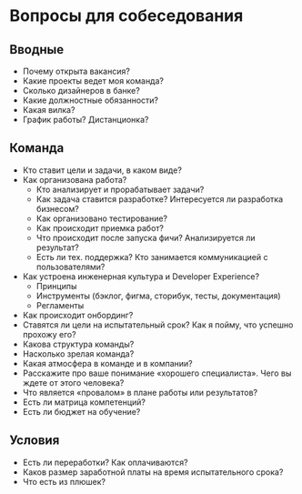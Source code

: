 # Вопросы для собеседования

## Вводные
- Почему открыта вакансия?
- Какие проекты ведет моя команда?
- Сколько дизайнеров в банке?
- Какие должностные обязанности?
- Какая вилка?
- График работы? Дистанционка?

## Команда
- Кто ставит цели и задачи, в каком виде?
- Как организована работа?
  - Кто анализирует и прорабатывает задачи?
  - Как задача ставится разработке? Интересуется ли разработка бизнесом?
  - Как организовано тестирование?
  - Как происходит приемка работ?
  - Что происходит после запуска фичи? Анализируется ли результат?
  - Есть ли тех. поддержка? Кто занимается коммуникацией с пользователями?
- Как устроена инженерная культура и Developer Experience?
  - Принципы
  - Инструменты (бэклог, фигма, сторибук, тесты, документация)
  - Регламенты
- Как происходит онбординг?
- Ставятся ли цели на испытательный срок? Как я пойму, что успешно прохожу его?
- Какова структура команды?
- Насколько зрелая команда?
- Какая атмосфера в команде и в компании?
- Расскажите про ваше понимание «хорошего специалиста». Чего вы ждете от этого человека?
- Что является «провалом» в плане работы или результатов?
- Есть ли матрица компетенций?
- Есть ли бюджет на обучение?

## Условия
- Есть ли переработки? Как оплачиваются?
- Каков размер заработной платы на время испытательного срока?
- Что есть из плюшек?